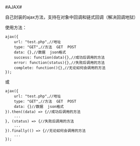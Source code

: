 #AJAX#

自己封装的ajax方法，支持在对象中回调和链式回调（解决回调地狱）

使用方法：

```
ajax({
	url: "test.php",//地址
	type: "GET",//方法  GET  POST
	data: {},//数据  json格式
	success: function(data){},//成功后调用的方法
	error: function(status){},//失败后调用的方法
	complete: function(){},//无论如何会调用的方法
});
```

或

```
ajax({
	url: "test.php",//地址
	type: "GET",//方法  GET  POST
	data: {}//数据  json格式
}).then((data) => {//成功后调用的方法
	...
}, (status) => {//失败后调用的方法
	...
}).finally(() => {//无论如何会调用的方法
	...
});
```
